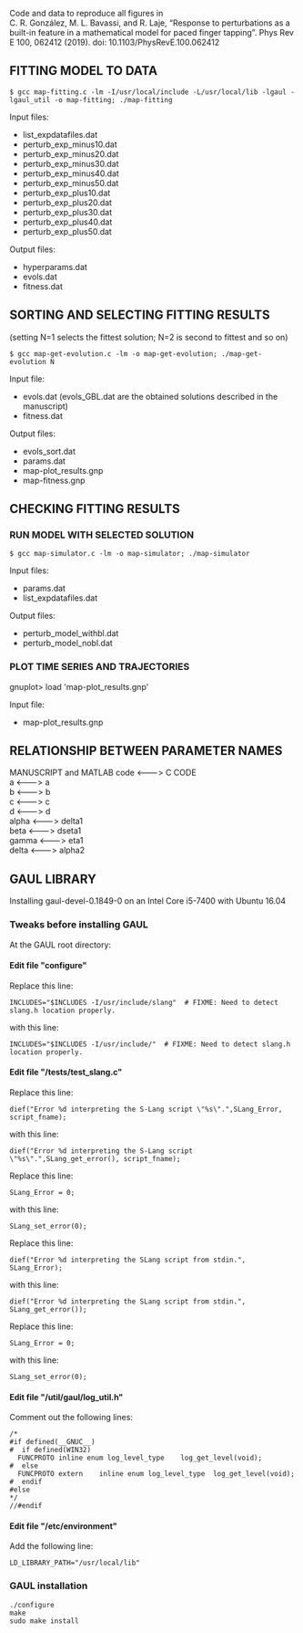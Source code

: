 
Code and data to reproduce all figures in  
C. R. González, M. L. Bavassi, and R. Laje, “Response to perturbations as a built-in feature in a mathematical model for paced finger tapping”. Phys Rev E 100, 062412 (2019).
doi: 10.1103/PhysRevE.100.062412



## FITTING MODEL TO DATA
```
$ gcc map-fitting.c -lm -I/usr/local/include -L/usr/local/lib -lgaul -lgaul_util -o map-fitting; ./map-fitting
```

Input files:
- list_expdatafiles.dat
- perturb_exp_minus10.dat
- perturb_exp_minus20.dat
- perturb_exp_minus30.dat
- perturb_exp_minus40.dat
- perturb_exp_minus50.dat
- perturb_exp_plus10.dat
- perturb_exp_plus20.dat
- perturb_exp_plus30.dat
- perturb_exp_plus40.dat
- perturb_exp_plus50.dat

Output files:
- hyperparams.dat
- evols.dat
- fitness.dat





## SORTING AND SELECTING FITTING RESULTS

(setting N=1 selects the fittest solution; N=2 is second to fittest and so on)  
```
$ gcc map-get-evolution.c -lm -o map-get-evolution; ./map-get-evolution N
```

Input file:
- evols.dat (evols_GBL.dat are the obtained solutions described in the manuscript)
- fitness.dat

Output files:
- evols_sort.dat
- params.dat
- map-plot_results.gnp
- map-fitness.gnp






## CHECKING FITTING RESULTS
### RUN MODEL WITH SELECTED SOLUTION
```
$ gcc map-simulator.c -lm -o map-simulator; ./map-simulator
```

Input files:
- params.dat
- list_expdatafiles.dat

Output files:
- perturb_model_withbl.dat
- perturb_model_nobl.dat


### PLOT TIME SERIES AND TRAJECTORIES
gnuplot> load 'map-plot_results.gnp'

Input file:
- map-plot_results.gnp





## RELATIONSHIP BETWEEN PARAMETER NAMES
MANUSCRIPT and MATLAB code	<--->	C CODE  
a		<--->	a  
b		<--->	b  
c		<--->	c  
d		<--->	d  
alpha	<--->	delta1  
beta	<--->	dseta1  
gamma	<--->	eta1  
delta	<--->	alpha2





## GAUL LIBRARY
Installing gaul-devel-0.1849-0 on an Intel Core i5-7400 with Ubuntu 16.04

### Tweaks before installing GAUL
At the GAUL root directory:

#### Edit file "configure"
Replace this line:  
```
INCLUDES="$INCLUDES -I/usr/include/slang"  # FIXME: Need to detect slang.h location properly.  
```
with this line:  
```
INCLUDES="$INCLUDES -I/usr/include/"  # FIXME: Need to detect slang.h location properly.
```


#### Edit file "/tests/test_slang.c"
Replace this line:  
```
dief("Error %d interpreting the S-Lang script \"%s\".",SLang_Error, script_fname);  
```
with this line:  
```
dief("Error %d interpreting the S-Lang script \"%s\".",SLang_get_error(), script_fname);
```

Replace this line:  
```
SLang_Error = 0;  
```
with this line:  
```
SLang_set_error(0);
```

Replace this line:  
```
dief("Error %d interpreting the SLang script from stdin.", SLang_Error);  
```
with this line:  
```
dief("Error %d interpreting the SLang script from stdin.", SLang_get_error());
```

Replace this line:  
```
SLang_Error = 0;  
```
with this line:  
```
SLang_set_error(0);
```


#### Edit file "/util/gaul/log_util.h"
Comment out the following lines:  
```
/*
#if defined(__GNUC__)
#  if defined(WIN32)
  FUNCPROTO inline enum log_level_type    log_get_level(void);
#  else
  FUNCPROTO extern    inline enum log_level_type  log_get_level(void);
#  endif
#else
*/
//#endif
```


#### Edit file "/etc/environment"
Add the following line:
```
LD_LIBRARY_PATH="/usr/local/lib"
```


### GAUL installation

```
./configure  
make  
sudo make install
```


